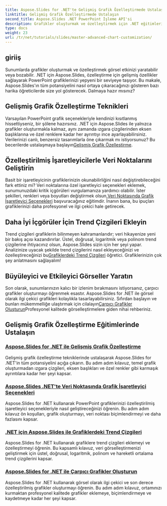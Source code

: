 ```yaml
---
title: Aspose.Slides for .NET'te Gelişmiş Grafik Özelleştirmede Ustalaşın
linktitle: Gelişmiş Grafik Özelleştirmede Ustalaşın
second_title: Aspose.Slides .NET PowerPoint İşleme API'si
description: Grafikler oluşturmak ve özelleştirmek için .NET eğitimleri için Aspose.Slides'ı öğrenin. Trend çizgileri, işaretçiler ve çarpıcı veri görselleştirmeleri için gelişmiş teknikleri öğrenin.
type: docs
weight: 23
url: /tr/net/tutorials/slides/master-advanced-chart-customization/
---
```

## giriiş

Sunumlarda grafikler oluşturmak ve özelleştirmek görsel etkinizi yaratabilir veya bozabilir. .NET için Aspose.Slides, özelleştirme için gelişmiş özellikler sağlayarak PowerPoint grafiklerinizi yepyeni bir seviyeye taşıyor. Bu makale, Aspose.Slides'ın tüm potansiyelini nasıl ortaya çıkaracağınızı gösteren bazı harika öğreticilerde size yol gösterecek. Dalmaya hazır mısınız?

## Gelişmiş Grafik Özelleştirme Teknikleri

 Varsayılan PowerPoint grafik seçenekleriyle kendinizi kısıtlanmış hissettiyseniz, bir şölene hazırsınız. .NET için Aspose.Slides ile yalnızca grafikler oluşturmakla kalmaz, aynı zamanda ızgara çizgilerinden eksen başlıklarına ve özel renklere kadar her ayrıntıyı ince ayarlayabilirsiniz. Verilerinizi canlı, benzersiz tasarımlarla öne çıkarmak mı istiyorsunuz? Bu becerilerde ustalaşmaya başlayın[Gelişmiş Grafik Özelleştirme](./advanced-chart-customization/).

## Özelleştirilmiş İşaretleyicilerle Veri Noktalarını Geliştirin

Basit bir işaretleyicinin grafiklerinizin okunabilirliğini nasıl değiştirebileceğini fark ettiniz mi? Veri noktalarına özel işaretleyici seçenekleri eklemek, sunumunuzdaki kritik içgörüleri vurgulamanıza yardımcı olabilir. İster şekilleri, renkleri veya boyutları değiştirmek olsun,[Veri Noktasında Grafik İşaretleyici Seçenekleri](./chart-marker-options/) başvuracağınız eğitimdir. İnanın bana, bu ipuçları grafiklerinizi daha profesyonel ve ilgi çekici hale getirecek.

## Daha İyi İçgörüler İçin Trend Çizgileri Ekleyin

 Trend çizgileri grafiklerin bilinmeyen kahramanlarıdır; veri hikayenize yeni bir bakış açısı kazandırırlar. Üstel, doğrusal, logaritmik veya polinom trend çizgilerine ihtiyacınız olsun, Aspose.Slides sizin için her şeyi yapar. Analizinize uyacak şekilde trend çizgilerini nasıl ekleyeceğinizi ve özelleştireceğinizi bu[Grafiklerdeki Trend Çizgileri](./trend-lines-in-charts/) öğretici. Grafiklerinizin çok şey anlatmasını sağlayalım!

## Büyüleyici ve Etkileyici Görseller Yaratın

Son olarak, sunumlarınızın kalıcı bir izlenim bırakmasını istiyorsanız, çarpıcı grafikler oluşturmayı öğrenmek esastır. Aspose.Slides for .NET ile görsel olarak ilgi çekici grafikleri kolaylıkla tasarlayabilirsiniz. Sıfırdan başlayın ve bunları mükemmelliğe ulaştırmak için cilalayın[Çarpıcı Grafikler Oluşturun](./create-stunning-chart/)Profesyonel kalitede görselleştirmelere giden nihai rehberiniz.

## Gelişmiş Grafik Özelleştirme Eğitimlerinde Ustalaşın
### [Aspose.Slides for .NET ile Gelişmiş Grafik Özelleştirme](./advanced-chart-customization/)
Gelişmiş grafik özelleştirme tekniklerinde ustalaşarak Aspose.Slides for .NET'in tüm potansiyelini açığa çıkarın. Bu adım adım kılavuz, temel grafik oluşturmadan ızgara çizgileri, eksen başlıkları ve özel renkler gibi karmaşık ayrıntılara kadar her şeyi kapsar.
### [Aspose.Slides .NET'te Veri Noktasında Grafik İşaretleyici Seçenekleri](./chart-marker-options/)
Aspose.Slides for .NET kullanarak PowerPoint grafiklerinizi özelleştirilmiş işaretleyici seçenekleriyle nasıl geliştireceğinizi öğrenin. Bu adım adım kılavuz ön koşulları, grafik oluşturmayı, veri noktası biçimlendirmeyi ve daha fazlasını kapsar.
### [.NET için Aspose.Slides ile Grafiklerdeki Trend Çizgileri](./trend-lines-in-charts/)
Aspose.Slides for .NET kullanarak grafiklere trend çizgileri eklemeyi ve özelleştirmeyi öğrenin. Bu kapsamlı kılavuz, veri görselleştirmenizi geliştirmek için üstel, doğrusal, logaritmik, polinom ve hareketli ortalama trend çizgilerini kapsar.
### [Aspose.Slides for .NET ile Çarpıcı Grafikler Oluşturun](./create-stunning-chart/)
Aspose.Slides for .NET kullanarak görsel olarak ilgi çekici ve son derece özelleştirilmiş grafikler oluşturmayı öğrenin. Bu adım adım kılavuz, ortamınızı kurmaktan profesyonel kalitede grafikler eklemeye, biçimlendirmeye ve kaydetmeye kadar her şeyi kapsar.